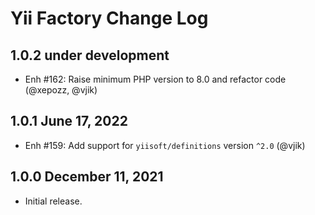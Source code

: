 # Yii Factory Change Log

## 1.0.2 under development

- Enh #162: Raise minimum PHP version to 8.0 and refactor code (@xepozz, @vjik)

## 1.0.1 June 17, 2022

- Enh #159: Add support for `yiisoft/definitions` version `^2.0` (@vjik)

## 1.0.0 December 11, 2021

- Initial release.
